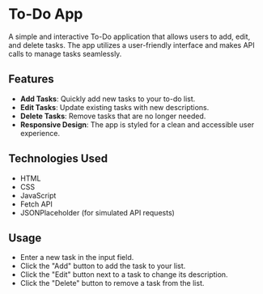 # To-Do App

A simple and interactive To-Do application that allows users to add, edit, and delete tasks. The app utilizes a user-friendly interface and makes API calls to manage tasks seamlessly.

## Features

- **Add Tasks**: Quickly add new tasks to your to-do list.
- **Edit Tasks**: Update existing tasks with new descriptions.
- **Delete Tasks**: Remove tasks that are no longer needed.
- **Responsive Design**: The app is styled for a clean and accessible user experience.

## Technologies Used
- HTML
- CSS
- JavaScript
- Fetch API
- JSONPlaceholder (for simulated API requests)

## Usage
- Enter a new task in the input field.
- Click the "Add" button to add the task to your list.
- Click the "Edit" button next to a task to change its description.
- Click the "Delete" button to remove a task from the list.
